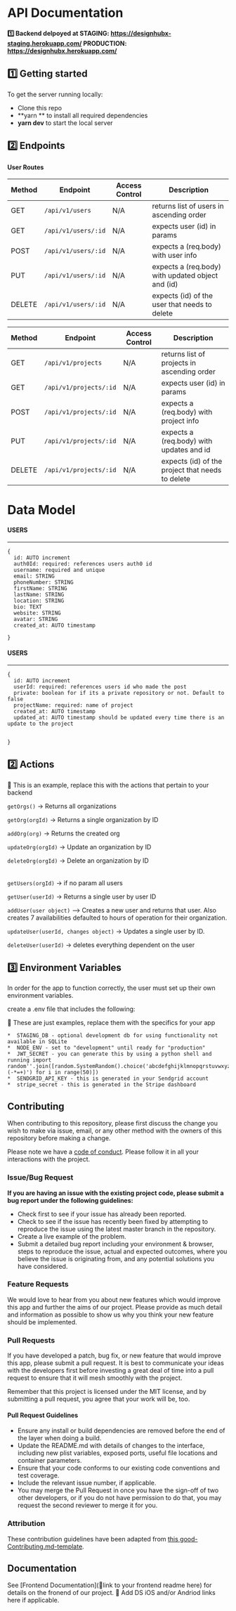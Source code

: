 

# API Documentation

#### 1️⃣ Backend delpoyed at STAGING: https://designhubx-staging.herokuapp.com/ PRODUCTION: https://designhubx.herokuapp.com/  <br>

## 1️⃣ Getting started

To get the server running locally:


- Clone this repo
- **yarn ** to install all required dependencies
- **yarn dev** to start the local server




## 2️⃣ Endpoints


#### User Routes

| Method | Endpoint                | Access Control      | Description                                        |
| ------ | ----------------------- | ------------------- | -------------------------------------------------- |
| GET    | `/api/v1/users`         | N/A                 | returns list of users in ascending order           |
| GET    | `/api/v1/users/:id`     | N/A                 | expects user (id) in params                        |
| POST   | `/api/v1/users/:id`     | N/A                 | expects a (req.body) with user info                |
| PUT    | `/api/v1/users/:id`     | N/A                 | expects a (req.body) with updated object and (id)  |
| DELETE | `/api/v1/users/:id`     | N/A                 | expects (id) of the user that needs to delete      |        

| Method | Endpoint                | Access Control      | Description                                        |
| ------ | ----------------------- | ------------------- | -------------------------------------------------- |
| GET    | `/api/v1/projects`      | N/A                 | returns list of projects in ascending order        |
| GET    | `/api/v1/projects/:id`  | N/A                 | expects user (id) in params                        |
| POST   | `/api/v1/projects/:id`  | N/A                 | expects a (req.body) with project info             |
| PUT    | `/api/v1/projects/:id`  | N/A                 | expects a (req.body) with updates and id           |
| DELETE | `/api/v1/projects/:id`  | N/A                 | expects (id) of the project that needs to delete   |      

# Data Model



#### USERS

---

```
{
  id: AUTO increment
  auth0Id: required: references users auth0 id
  username: required and unique
  email: STRING
  phoneNumber: STRING
  firstName: STRING
  lastName: STRING
  location: STRING
  bio: TEXT
  website: STRING
  avatar: STRING
  created_at: AUTO timestamp
  
}
```

#### USERS

---

```
{
  id: AUTO increment
  userId: required: references users id who made the post
  private: boolean for if its a private repository or not. Default to false
  projectName: required: name of project
  created_at: AUTO timestamp
  updated_at: AUTO timestamp should be updated every time there is an update to the project
  
  
}
```

## 2️⃣ Actions

🚫 This is an example, replace this with the actions that pertain to your backend

`getOrgs()` -> Returns all organizations

`getOrg(orgId)` -> Returns a single organization by ID

`addOrg(org)` -> Returns the created org

`updateOrg(orgId)` -> Update an organization by ID

`deleteOrg(orgId)` -> Delete an organization by ID
<br>
<br>
<br>
`getUsers(orgId)` -> if no param all users

`getUser(userId)` -> Returns a single user by user ID

`addUser(user object)` --> Creates a new user and returns that user. Also creates 7 availabilities defaulted to hours of operation for their organization.

`updateUser(userId, changes object)` -> Updates a single user by ID.

`deleteUser(userId)` -> deletes everything dependent on the user

## 3️⃣ Environment Variables

In order for the app to function correctly, the user must set up their own environment variables.

create a .env file that includes the following:

🚫 These are just examples, replace them with the specifics for your app
    
    *  STAGING_DB - optional development db for using functionality not available in SQLite
    *  NODE_ENV - set to "development" until ready for "production"
    *  JWT_SECRET - you can generate this by using a python shell and running import random''.join([random.SystemRandom().choice('abcdefghijklmnopqrstuvwxyz0123456789!@#\$%^&amp;*(-*=+)') for i in range(50)])
    *  SENDGRID_API_KEY - this is generated in your Sendgrid account
    *  stripe_secret - this is generated in the Stripe dashboard
    
## Contributing

When contributing to this repository, please first discuss the change you wish to make via issue, email, or any other method with the owners of this repository before making a change.

Please note we have a [code of conduct](./code_of_conduct.md). Please follow it in all your interactions with the project.

### Issue/Bug Request

 **If you are having an issue with the existing project code, please submit a bug report under the following guidelines:**
 - Check first to see if your issue has already been reported.
 - Check to see if the issue has recently been fixed by attempting to reproduce the issue using the latest master branch in the repository.
 - Create a live example of the problem.
 - Submit a detailed bug report including your environment & browser, steps to reproduce the issue, actual and expected outcomes,  where you believe the issue is originating from, and any potential solutions you have considered.

### Feature Requests

We would love to hear from you about new features which would improve this app and further the aims of our project. Please provide as much detail and information as possible to show us why you think your new feature should be implemented.

### Pull Requests

If you have developed a patch, bug fix, or new feature that would improve this app, please submit a pull request. It is best to communicate your ideas with the developers first before investing a great deal of time into a pull request to ensure that it will mesh smoothly with the project.

Remember that this project is licensed under the MIT license, and by submitting a pull request, you agree that your work will be, too.

#### Pull Request Guidelines

- Ensure any install or build dependencies are removed before the end of the layer when doing a build.
- Update the README.md with details of changes to the interface, including new plist variables, exposed ports, useful file locations and container parameters.
- Ensure that your code conforms to our existing code conventions and test coverage.
- Include the relevant issue number, if applicable.
- You may merge the Pull Request in once you have the sign-off of two other developers, or if you do not have permission to do that, you may request the second reviewer to merge it for you.

### Attribution

These contribution guidelines have been adapted from [this good-Contributing.md-template](https://gist.github.com/PurpleBooth/b24679402957c63ec426).

## Documentation

See [Frontend Documentation](🚫link to your frontend readme here) for details on the fronend of our project.
🚫 Add DS iOS and/or Andriod links here if applicable.
